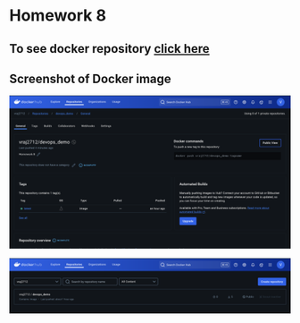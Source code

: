 # Homework 8

## To see docker repository [click here](https://hub.docker.com/repository/docker/vraj2712/devops_demo/general)

## Screenshot of Docker image

![Docker_image_screenshot](https://github.com/vraj-shaileshbhai-patel/-is601_homework8-fall2024-ucid-vp755-/blob/2705545e4d446e582a6e9bf7204eb3dfd4920cb4/Homwork8(1).png)

![Docker_image_screenshot](https://github.com/vraj-shaileshbhai-patel/-is601_homework8-fall2024-ucid-vp755-/blob/2705545e4d446e582a6e9bf7204eb3dfd4920cb4/Homework8(2).png)

